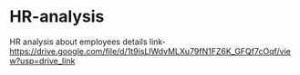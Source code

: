 # HR-analysis
HR analysis about employees details
link-https://drive.google.com/file/d/1t9isLlWdvMLXu79fN1FZ6K_GFQf7cOqf/view?usp=drive_link

